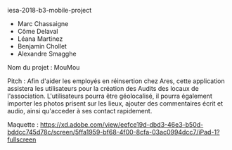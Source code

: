 iesa-2018-b3-mobile-project
* Marc Chassaigne
* Côme Delaval
* Léana Martinez
* Benjamin Chollet
* Alexandre Smagghe

Nom du projet : MouMou

Pitch : Afin d'aider les employés en réinsertion chez Ares, cette application assistera les utilisateurs pour la création des Audits des locaux de l'association. L'utilisateurs pourra être géolocalisé, il pourra également importer les photos prisent sur les lieux, ajouter des commentaires écrit et audio, ainsi qu'acceder à ses contact rapidement.


Maquette : https://xd.adobe.com/view/eefce19d-dbd3-46e3-b50d-bddcc745d78c/screen/5ffa1959-bf68-4f00-8cfa-03ac0994dcc7/iPad-1?fullscreen

